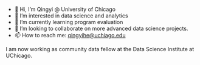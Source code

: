 - 👋 Hi, I’m Qingyi @ University of Chicago
- 👀 I’m interested in data science and analytics
- 🌱 I’m currently learning program evaluation
- 💞️ I’m looking to collaborate on more advanced data science projects. 
- 📫 How to reach me: qingyihe@uchiago.edu

I am now working as community data fellow at the Data Science Institute at UChicago. 

<!---
cindyheqy/cindyheqy is a ✨ special ✨ repository because its `README.md` (this file) appears on your GitHub profile.
You can click the Preview link to take a look at your changes.
--->
